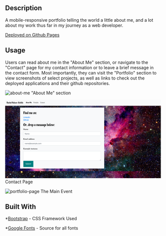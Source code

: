 ## Description

A mobile-responsive portfolio telling the world a little about me, and a lot about my work thus far in my journey as a web developer.

[Deployed on Github Pages](https://rachelns.github.io/portfolio-page/)

## Usage

Users can read about me in the "About Me" section, or navigate to the "Contact" page for my contact information or to leave a brief message in the contact form. Most importantly, they can visit the "Portfolio" section to view screenshots of select projects, as well as links to check out the deployed applications and their github repositories. 

![about-me](Images/about-page.png?raw=true "About Me")
"About Me" section

![contact-page](Images/contact.png?raw=true "Contact Page")
Contact Page

![portfolio-page](Images/portfolio.png?raw=true "Portfolio Page")
The Main Event

## Built With

*[Bootstrap](https://getbootstrap.com/docs/4.5/getting-started/introduction/) - CSS Framework Used

*[Google Fonts](https://fonts.google.com/) - Source for all fonts
